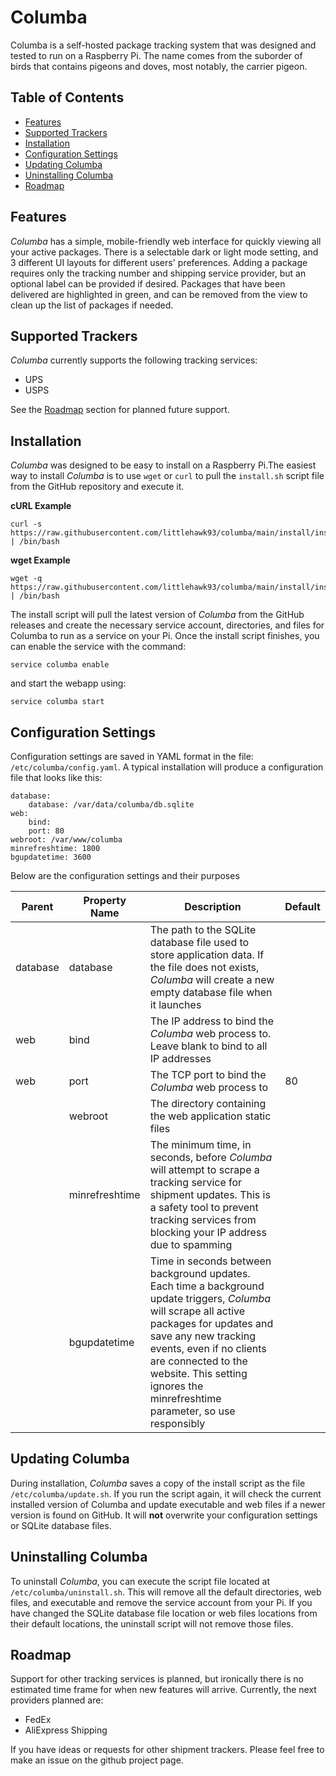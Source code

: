 # Columba
Columba is a self-hosted package tracking system that was designed and tested to run on a Raspberry Pi. The name comes from the suborder of birds that contains pigeons and doves, most notably, the carrier pigeon.

## Table of Contents

- [Features](#features)
- [Supported Trackers](#supported-trackers)
- [Installation](#installation)
- [Configuration Settings](#configuration-settings)
- [Updating Columba](#updating-columba)
- [Uninstalling Columba](#uninstalling-columba)
- [Roadmap](#roadmap)

## Features

*Columba* has a simple, mobile-friendly web interface for quickly viewing all your active packages. There is a selectable dark or light mode setting, and 3 different UI layouts for different users' preferences. Adding a package requires only the tracking number and shipping service provider, but an optional label can be provided if desired. Packages that have been delivered are highlighted in green, and can be removed from the view to clean up the list of packages if needed.

## Supported Trackers
*Columba* currently supports the following tracking services:

- UPS
- USPS

See the [Roadmap](#roadmap) section for planned future support.

## Installation

*Columba* was designed to be easy to install on a Raspberry Pi.The easiest way to install *Columba* is to use `wget` or `curl` to pull the `install.sh` script file from the GitHub repository and execute it.

**cURL Example**
```
curl -s https://raw.githubusercontent.com/littlehawk93/columba/main/install/install.sh | /bin/bash
```
**wget Example**
```
wget -q https://raw.githubusercontent.com/littlehawk93/columba/main/install/install.sh | /bin/bash
```

The install script will pull the latest version of *Columba* from the GitHub releases and create the necessary service account, directories, and files for Columba to run as a service on your Pi. Once the install script finishes, you can enable the service with the command:
```
service columba enable
```
and start the webapp using:
```
service columba start
```

## Configuration Settings

Configuration settings are saved in YAML format in the file: `/etc/columba/config.yaml`. A typical installation will produce a configuration file that looks like this:
```
database:
    database: /var/data/columba/db.sqlite
web:
    bind:
    port: 80
webroot: /var/www/columba
minrefreshtime: 1800
bgupdatetime: 3600
```

Below are the configuration settings and their purposes

| Parent   | Property Name  | Description                                                                                                                                                                                                                                                                                        | Default |
|----------|----------------|----------------------------------------------------------------------------------------------------------------------------------------------------------------------------------------------------------------------------------------------------------------------------------------------------|---------|
| database | database       | The path to the SQLite database file used to store application data. If the file does not exists, *Columba* will create a new empty database file when it launches                                                                                                                                 |         |
| web      | bind           | The IP address to bind the *Columba* web process to. Leave blank to bind to all IP addresses                                                                                                                                                                                                       |         |
| web      | port           | The TCP port to bind the *Columba* web process to                                                                                                                                                                                                                                                  |    80   |
|          | webroot        | The directory containing the web application static files                                                                                                                                                                                                                                          |         |
|          | minrefreshtime | The minimum time, in seconds, before *Columba* will attempt to scrape a tracking service for shipment updates. This is a safety tool to prevent tracking services from blocking your IP address due to spamming                                                                                    |         |
|          | bgupdatetime   | Time in seconds between background updates. Each time a background update triggers, *Columba* will scrape all active packages for updates and save any new tracking events, even if no clients are connected to the website. This setting ignores the minrefreshtime parameter, so use responsibly |         |

## Updating Columba

During installation, *Columba* saves a copy of the install script as the file `/etc/columba/update.sh`. If you run the script again, it will check the current installed version of Columba and update executable and web files if a newer version is found on GitHub. It will **not** overwrite your configuration settings or SQLite database files. 

## Uninstalling Columba

To uninstall *Columba*, you can execute the script file located at `/etc/columba/uninstall.sh`. This will remove all the default directories, web files, and executable and remove the service account from your Pi. If you have changed the SQLite database file location or web files locations from their default locations, the uninstall script will not remove those files.

## Roadmap

Support for other tracking services is planned, but ironically there is no estimated time frame for when new features will arrive. Currently, the next providers planned are:
- FedEx 
- AliExpress Shipping

If you have ideas or requests for other shipment trackers. Please feel free to make an issue on the github project page. 